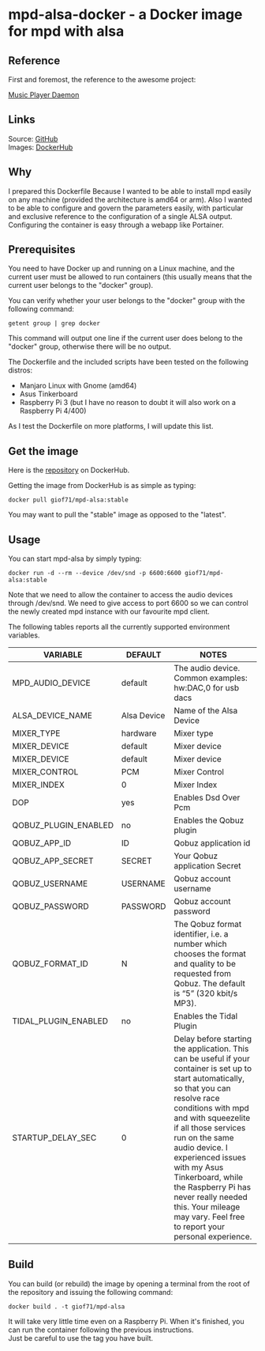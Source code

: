 # mpd-alsa-docker - a Docker image for mpd with alsa

## Reference

First and foremost, the reference to the awesome project:

[Music Player Daemon](https://www.musicpd.org/)

## Links
Source: [GitHub](https://github.com/giof71/mpd-alsa-docker)<br />
Images: [DockerHub](https://hub.docker.com/r/giof71/mpd-alsa)

## Why

I prepared this Dockerfile Because I wanted to be able to install mpd easily on any machine (provided the architecture is amd64 or arm). Also I wanted to be able to configure and govern the parameters easily, with particular and exclusive reference to the configuration of a single ALSA output. Configuring the container is easy through a webapp like Portainer.

## Prerequisites

You need to have Docker up and running on a Linux machine, and the current user must be allowed to run containers (this usually means that the current user belongs to the "docker" group).

You can verify whether your user belongs to the "docker" group with the following command:

`getent group | grep docker`

This command will output one line if the current user does belong to the "docker" group, otherwise there will be no output.

The Dockerfile and the included scripts have been tested on the following distros:

- Manjaro Linux with Gnome (amd64)
- Asus Tinkerboard
- Raspberry Pi 3 (but I have no reason to doubt it will also work on a Raspberry Pi 4/400)

As I test the Dockerfile on more platforms, I will update this list.

## Get the image

Here is the [repository](https://hub.docker.com/repository/docker/giof71/mpd-alsa) on DockerHub.

Getting the image from DockerHub is as simple as typing:

`docker pull giof71/mpd-alsa:stable`<br />

You may want to pull the "stable" image as opposed to the "latest".

## Usage

You can start mpd-alsa by simply typing:

`docker run -d --rm --device /dev/snd -p 6600:6600 giof71/mpd-alsa:stable`

Note that we need to allow the container to access the audio devices through /dev/snd. We need to give access to port 6600 so we can control the newly created mpd instance with our favourite mpd client.

The following tables reports all the currently supported environment variables.

| VARIABLE            | DEFAULT         | NOTES                                                                                                                                                                                                                                                                                                                                                         |
| ------------------- | --------------- | ------------------------------------------------------------------------------------------------------------------------------------------------------------------------------------------------------------------------------------------------------------------------------------------------------------------------------------------------------------- |
| MPD_AUDIO_DEVICE            | default       | The audio device. Common examples: hw:DAC,0 for usb dacs                                                                                                                                                                                                                                                                                                                                       |
| ALSA_DEVICE_NAME            | Alsa Device            | Name of the Alsa Device                                                                                                                                                                                                                                                                                                                                          |
| MIXER_TYPE | hardware           | Mixer type                                                                                                                                                                                                                                                                                                                                    |
| MIXER_DEVICE    | default        | Mixer device                                                                                                                                                                                                                                                                                                                          |
| MIXER_DEVICE    | default        | Mixer device                                                                                                                                                                                                                                                                                                                          |
| MIXER_CONTROL        | PCM              | Mixer Control                                                                                                                                                                                                                                                                                                                            |
| MIXER_INDEX      | 0  | Mixer Index                                                                                                                                                                                                                                                                                                                                   |
| DOP      | yes  | Enables Dsd Over Pcm                                                                                                                                                                                                                                                                                                                                   |
| QOBUZ_PLUGIN_ENABLED     | no | Enables the Qobuz plugin                                                                                                                                                                                                                                                                                                                                  |
| QOBUZ_APP_ID     | ID | Qobuz application id                                                                                                                                                                                                                                                                                                                                  |
| QOBUZ_APP_SECRET     | SECRET | Your Qobuz application Secret                                                                                                                                                                                                                                                                                                                                  |
| QOBUZ_USERNAME     | USERNAME | Qobuz account username                                                                                                                                                                                                                                                                                                                                  |
| QOBUZ_PASSWORD     | PASSWORD | Qobuz account password                                                                                                                                                                                                                                                                                                                                  |
| QOBUZ_FORMAT_ID     | N | The Qobuz format identifier, i.e. a number which chooses the format and quality to be requested from Qobuz. The default is “5” (320 kbit/s MP3).                                                                                                                                                                                                                                                                                                                                  |
| TIDAL_PLUGIN_ENABLED       | no             | Enables the Tidal Plugin                                                                                                                                                                                                                                                                                                                            |
| STARTUP_DELAY_SEC   | 0               | Delay before starting the application. This can be useful if your container is set up to start automatically, so that you can resolve race conditions with mpd and with squeezelite if all those services run on the same audio device. I experienced issues with my Asus Tinkerboard, while the Raspberry Pi has never really needed this. Your mileage may vary. Feel free to report your personal experience. |

## Build

You can build (or rebuild) the image by opening a terminal from the root of the repository and issuing the following command:

`docker build . -t giof71/mpd-alsa`

It will take very little time even on a Raspberry Pi. When it's finished, you can run the container following the previous instructions.<br />
Just be careful to use the tag you have built.

